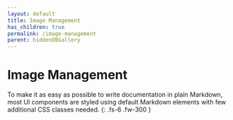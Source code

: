 ```yaml
---
layout: default
title: Image Management
has_children: true
permalink: /image-management
parent: hiddenDBGallery
---
```


# Image Management

To make it as easy as possible to write documentation in plain Markdown, most UI components are styled using default Markdown elements with few additional CSS classes needed.
{: .fs-6 .fw-300 }

